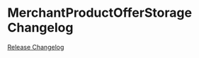 # MerchantProductOfferStorage Changelog

[Release Changelog](https://github.com/spryker/merchant-product-offer-storage/releases)
